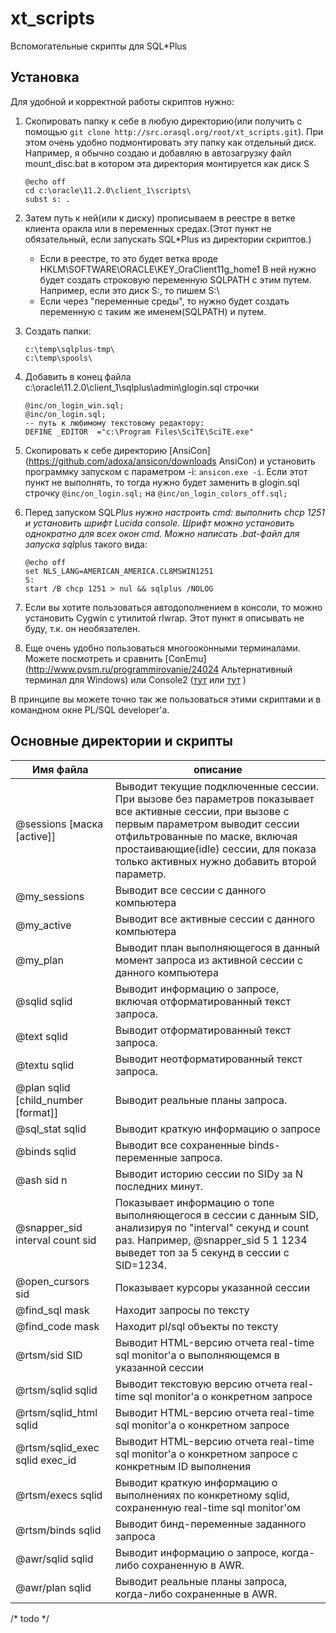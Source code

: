xt_scripts
=========
Вспомогательные скрипты для SQL*Plus


Установка
----

Для удобной и корректной работы скриптов нужно:

1. Скопировать папку к себе в любую директорию(или получить с помощью `git clone http://src.orasql.org/root/xt_scripts.git`). При этом очень удобно подмонтировать эту папку как отдельный диск. Например, я обычно создаю и добавляю в автозагрузку файл mount_disc.bat в котором эта директория монтируется как диск S
    ```
    @echo off
    cd c:\oracle\11.2.0\client_1\scripts\
    subst s: .
    ```

2. Затем путь к ней(или к диску) прописываем в реестре в ветке клиента оракла или в переменных средах.(Этот пункт не обязательный, если запускать SQL*Plus из директории скриптов.)
    - Если в реестре, то это будет ветка вроде HKLM\SOFTWARE\ORACLE\KEY_OraClient11g_home1
В ней нужно будет создать строковую переменную SQLPATH с этим путем. Например, если это диск S:, то пишем S:\
    - Если через "переменные среды", то нужно будет создать переменную с таким же именем(SQLPATH) и путем.

3. Создать папки:
    ```
    c:\temp\sqlplus-tmp\
    c:\temp\spools\
    ```

4. Добавить в конец файла c:\oracle\11.2.0\client_1\sqlplus\admin\glogin.sql строчки
    ```
    @inc/on_login_win.sql;
    @inc/on_login.sql;
    -- путь к любимому текстовому редактору:
    DEFINE _EDITOR  ="c:\Program Files\SciTE\SciTE.exe"
    ```

5. Скопировать к себе директорию [AnsiCon](https://github.com/adoxa/ansicon/downloads AnsiCon) и установить программку запуском с параметром -i: `ansicon.exe -i`. Если этот пункт не выполнять, то тогда нужно будет заменить в glogin.sql строчку `@inc/on_login.sql;` на `@inc/on_login_colors_off.sql;`

6. Перед запуском SQL*Plus нужно настроить cmd: выполнить chcp 1251 и установить шрифт Lucida console.
Шрифт можно установить однократно для всех окон cmd. Можно написать .bat-файл для запуска sql*plus такого вида:
    ```
    @echo off
    set NLS_LANG=AMERICAN_AMERICA.CL8MSWIN1251
    S:
    start /B chcp 1251 > nul && sqlplus /NOLOG
    ```

7. Если вы хотите пользоваться автодополнением в консоли, то можно установить Cygwin с утилитой rlwrap. Этот пункт я описывать не буду, т.к. он необязателен. 

8. Еще очень удобно пользоваться многооконными терминалами. Можете посмотреть и сравнить [ConEmu](http://www.pvsm.ru/programmirovanie/24024 Альтернативный терминал для Windows) или Console2 ([тут](http://lifehacker.com/5857540/the-best-terminal-emulator-for-windows) или [тут](http://georgik.sinusgear.com/2012/08/05/console2-semi-transparent-powershell-cmd-or-nodejs/) )

В принципе вы можете точно так же пользоваться этими скриптами и в командном окне PL/SQL developer'a.

Основные директории и скрипты
----

| Имя файла    | описание        
|------------- | -----------
| @sessions [маска [active]] | Выводит текущие подключенные сессии. При вызове без параметров показывает все активные сессии, при вызове с первым параметром выводит сессии отфильтрованные по маске, включая простаивающие(idle) сессии, для показа только активных нужно добавить второй параметр.
| @my_sessions | Выводит все сессии с данного компьютера
| @my_active | Выводит все активные сессии с данного компьютера
| @my_plan | Выводит план выполняющегося в данный момент запроса из активной сессии с данного компьютера
| @sqlid sqlid | Выводит информацию о запросе, включая отформатированный текст запроса.
| @text sqlid | Выводит отформатированный текст запроса.
| @textu sqlid | Выводит неотформатированный текст запроса.
| @plan sqlid [child_number [format]] | Выводит реальные планы запроса.
| @sql_stat sqlid | Выводит краткую информацию о запросе
| @binds sqlid | Выводит все сохраненные binds-переменные запроса.
| @ash sid n | Выводит историю сессии по SIDу за N последних минут.
| @snapper_sid interval count sid | Показывает информацию о топе выполняющегося в сессии с данным SID, анализируя по "interval" секунд и count раз. Например, @snapper_sid 5 1 1234 выведет топ за 5 секунд в сессии с SID=1234.
| @open_cursors sid | Показывает курсоры указанной сессии
| @find_sql mask | Находит запросы по тексту
| @find_code mask | Находит pl/sql объекты по тексту
| @rtsm/sid SID | Выводит HTML-версию отчета real-time sql monitor'a о выполняющемся в указанной сессии
| @rtsm/sqlid sqlid | Выводит текстовую версию отчета real-time sql monitor'a о конкретном запросе
| @rtsm/sqlid_html sqlid | Выводит HTML-версию отчета real-time sql monitor'a о конкретном запросе
| @rtsm/sqlid_exec sqlid exec_id | Выводит HTML-версию отчета real-time sql monitor'a о конкретном запросе c конкретным ID выполнения
| @rtsm/execs sqlid | Выводит краткую информацию о выполнениях по конкретному sqlid, сохраненную real-time sql monitor'ом
| @rtsm/binds sqlid | Выводит бинд-переменные заданного запроса
| @awr/sqlid sqlid | Выводит информацию о запросе, когда-либо сохраненную в AWR.
| @awr/plan sqlid | Выводит реальные планы запроса, когда-либо сохраненные в AWR.
/* todo */
